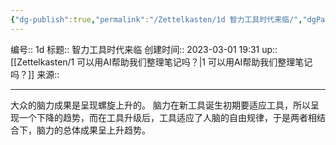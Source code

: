 ```yaml
---
{"dg-publish":true,"permalink":"/Zettelkasten/1d 智力工具时代来临/","dgPassFrontmatter":true}
---
```


编号:: 1d
标题:: 智力工具时代来临
创建时间:: 2023-03-01 19:31
up:: [[Zettelkasten/1 可以用AI帮助我们整理笔记吗？\|1 可以用AI帮助我们整理笔记吗？]]
来源:: 

---
大众的脑力成果是呈现螺旋上升的。
脑力在新工具诞生初期要适应工具，所以呈现一个下降的趋势，而在工具升级后，工具适应了人脑的自由规律，于是两者相结合下，脑力的总体成果呈上升趋势。